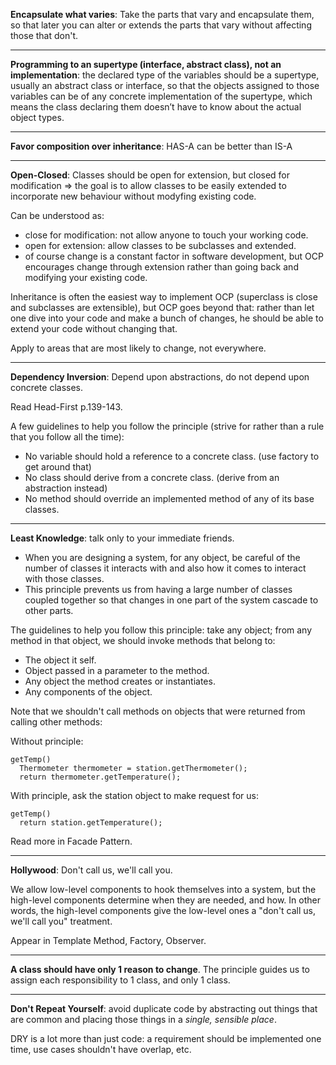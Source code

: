 **Encapsulate what varies**: Take the parts that vary and encapsulate them, so that later you can alter or extends the parts that vary without affecting those that don't.

---

**Programming to an supertype (interface, abstract class), not an implementation**: the declared type of the variables should be a supertype, usually an abstract class or interface, so that the objects assigned to those variables can be of any concrete implementation of the supertype, which means the class declaring them doesn’t have to know about the actual object types.

---

**Favor composition over inheritance**: HAS-A can be better than IS-A

---

**Open-Closed**: Classes should be open for extension, but closed for modification => the goal is to allow classes to be easily extended to incorporate new behaviour without modyfing existing code.

Can be understood as:
- close for modification: not allow anyone to touch your working code.
- open for extension: allow classes to be subclasses and extended.
- of course change is a constant factor in software development, but OCP encourages change through extension rather than going back and modifying your existing code.

Inheritance is often the easiest way to implement OCP (superclass is close and subclasses are extensible), but OCP goes beyond that: rather than let one dive into your code and make a bunch of changes, he should be able to extend your code without changing that.

Apply to areas that are most likely to change, not everywhere.

---

**Dependency Inversion**: Depend upon abstractions, do not depend upon concrete classes.

  Read Head-First p.139-143.
  
  A few guidelines to help you follow the principle (strive for rather than a rule that you follow all the time):
  - No variable should hold a reference to a concrete class. (use factory to get around that)
  - No class should derive from a concrete class. (derive from an abstraction instead)
  - No method should override an implemented method of any of its base classes.
  
---

**Least Knowledge**: talk only to your immediate friends.
  - When you are designing a system, for any object, be careful of the number of classes it interacts with and also how it comes to interact with those classes.
  - This principle prevents us from having a large number of classes coupled together so that changes in one part of the system cascade to other parts.
  
The guidelines to help you follow this principle: take any object; from any method in that object, we should invoke methods that belong to:
  - The object it self.
  - Object passed in a parameter to the method.
  - Any object the method creates or instantiates.
  - Any components of the object.
  
  Note that we shouldn't call methods on objects that were returned from calling other methods:
  
  Without principle:
  ```
  getTemp()
    Thermometer thermometer = station.getThermometer();
    return thermometer.getTemperature();
  ```
  
  With principle, ask the station object to make request for us:
  ```
  getTemp()
    return station.getTemperature();
  ```

Read more in Facade Pattern.

---

**Hollywood**: Don't call us, we'll call you.

We allow low-level components to hook themselves into a system, but the high-level components determine when they are needed, and how. In other words, the high-level components give the low-level ones a "don't call us, we'll call you" treatment.

Appear in Template Method, Factory, Observer.

---

**A class should have only 1 reason to change**. The principle guides us to assign each responsibility to 1 class, and only 1 class.

---

**Don't Repeat Yourself**: avoid duplicate code by abstracting out things that are common and placing those things in a *single, sensible place*.

DRY is a lot more than just code: a requirement should be implemented one time, use cases shouldn't have overlap, etc.

